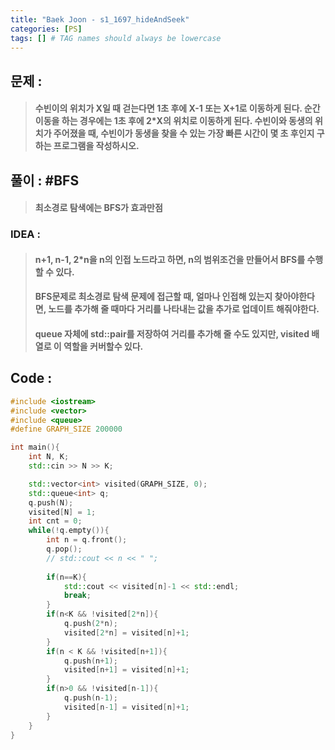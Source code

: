 ```yaml
---
title: "Baek Joon - s1_1697_hideAndSeek"
categories: [PS]
tags: [] # TAG names should always be lowercase
---
```

## 문제 :
> #### 수빈이의 위치가 X일 때 걷는다면 1초 후에 X-1 또는 X+1로 이동하게 된다. 순간이동을 하는 경우에는 1초 후에 2*X의 위치로 이동하게 된다. 수빈이와 동생의 위치가 주어졌을 때, 수빈이가 동생을 찾을 수 있는 가장 빠른 시간이 몇 초 후인지 구하는 프로그램을 작성하시오.

## 풀이 : #BFS
> #### 최소경로 탐색에는 BFS가 효과만점

### IDEA :
> #### n+1, n-1, 2*n을 n의 인접 노드라고 하면, n의 범위조건을 만들어서 BFS를 수행할 수 있다.
> #### BFS문제로 최소경로 탐색 문제에 접근할 때, 얼마나 인접해 있는지 찾아야한다면, 노드를 추가해 줄 때마다 거리를 나타내는 값을 추가로 업데이트 해줘야한다.
> #### queue 자체에 std::pair를 저장하여 거리를 추가해 줄 수도 있지만, visited 배열로 이 역할을 커버할수 있다.

## Code :
```cpp
#include <iostream>
#include <vector>
#include <queue>
#define GRAPH_SIZE 200000

int main(){
    int N, K;
    std::cin >> N >> K;

    std::vector<int> visited(GRAPH_SIZE, 0);
    std::queue<int> q;
    q.push(N);
    visited[N] = 1;
    int cnt = 0;
    while(!q.empty()){
        int n = q.front();
        q.pop();
        // std::cout << n << " ";
        
        if(n==K){
            std::cout << visited[n]-1 << std::endl;
            break;
        }
        if(n<K && !visited[2*n]){
            q.push(2*n);
            visited[2*n] = visited[n]+1;
        }
        if(n < K && !visited[n+1]){
            q.push(n+1);
            visited[n+1] = visited[n]+1;
        }
        if(n>0 && !visited[n-1]){
            q.push(n-1);
            visited[n-1] = visited[n]+1;
        }
    }
}
```
